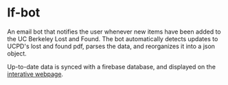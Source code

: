 # lf-bot
An email bot that notifies the user whenever new items have been added to the UC Berkeley Lost and Found. The bot automatically detects updates to UCPD's lost and found pdf, parses the data, and reorganizes it into a json object.

Up-to-date data is synced with a firebase database, and displayed on the [interative webpage](https://ckw017.github.io/berkeley-lf-page/).
